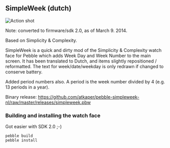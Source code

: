 ## SimpleWeek (dutch)

![Action shot](https://raw.github.com/atkaper/pebble-simpleweek-nl/master/releases/simpleweek.png)

Note: converted to firmware/sdk 2.0, as of March 9. 2014.


Based on Simplicity & Complexity.


SimpleWeek is a quick and dirty mod of the Simplicity & Complexity watch face for Pebble which adds Week Day and Week Number to the main screen.
It has been translated to Dutch, and items slightly repositioned / reformatted.
The text for week/date/weekday is only redrawn if changed to conserve battery.

Added period numbers also. A period is the week number divided by 4 (e.g. 13 periods in a year).


Binary release:
https://github.com/atkaper/pebble-simpleweek-nl/raw/master/releases/simpleweek.pbw


### Building and installing the watch face

Got easier with SDK 2.0 ;-)

    pebble build
    pebble install


